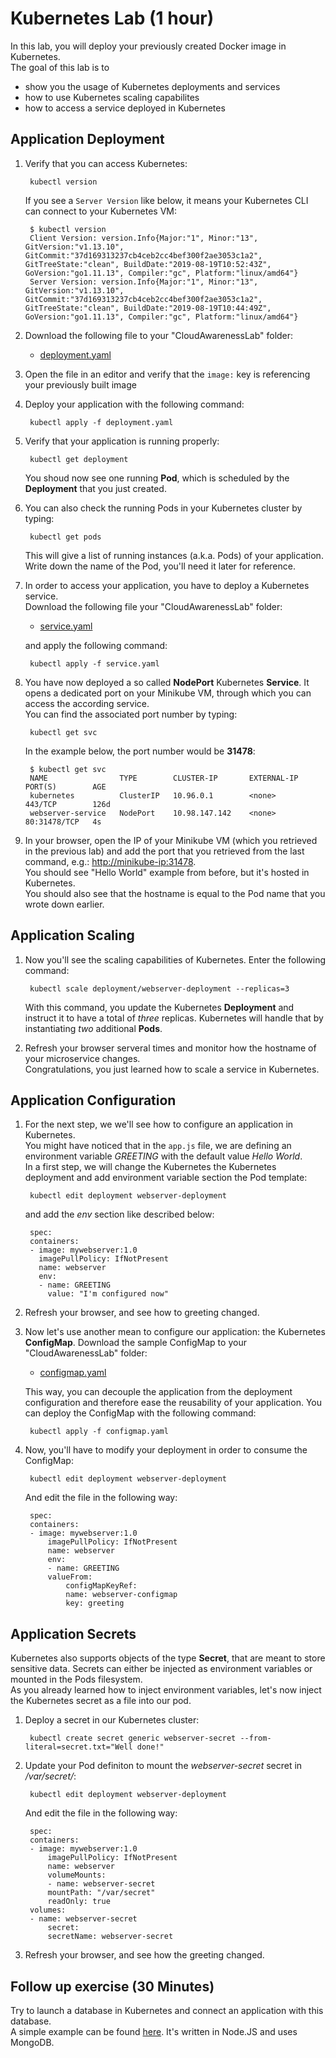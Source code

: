 # Kubernetes Lab (1 hour)

In this lab, you will deploy your previously created Docker image in Kubernetes.  
The goal of this lab is to

* show you the usage of Kubernetes deployments and services
* how to use Kubernetes scaling capabilites
* how to access a service deployed in Kubernetes

## Application Deployment

1. Verify that you can access Kubernetes:  

		kubectl version

	If you see a `Server Version` like below, it means your Kubernetes CLI can connect to your Kubernetes VM:

		$ kubectl version
		Client Version: version.Info{Major:"1", Minor:"13", GitVersion:"v1.13.10", GitCommit:"37d169313237cb4ceb2cc4bef300f2ae3053c1a2", GitTreeState:"clean", BuildDate:"2019-08-19T10:52:43Z", GoVersion:"go1.11.13", Compiler:"gc", Platform:"linux/amd64"}
		Server Version: version.Info{Major:"1", Minor:"13", GitVersion:"v1.13.10", GitCommit:"37d169313237cb4ceb2cc4bef300f2ae3053c1a2", GitTreeState:"clean", BuildDate:"2019-08-19T10:44:49Z", GoVersion:"go1.11.13", Compiler:"gc", Platform:"linux/amd64"}


1. Download the following file to your "CloudAwarenessLab" folder:  

    -  [deployment.yaml](./files/kubernetes/deployment.yaml)  

1. Open the file in an editor and verify that the `image:` key is referencing your previously built image

1. Deploy your application with the following command:  

		kubectl apply -f deployment.yaml

1. Verify that your application is running properly:  

		kubectl get deployment

   	You shoud now see one running **Pod**, which is scheduled by the **Deployment** that you just created.

1. You can also check the running Pods in your Kubernetes cluster by typing:  

		kubectl get pods

	This will give a list of running instances (a.k.a. Pods) of your application.  
	Write down the name of the Pod, you'll need it later for reference.

1. In order to access your application, you have to deploy a Kubernetes service.   
Download the following file your "CloudAwarenessLab" folder: 

    - [service.yaml](./files/kubernetes/service.yaml) 

    and apply the following command:    

		kubectl apply -f service.yaml

1. You have now deployed a so called **NodePort** Kubernetes **Service**. It opens a dedicated port on your Minikube VM, through which you can access the according service.  
You can find the associated port number by typing:  

		kubectl get svc

    In the example below, the port number would be **31478**:

		$ kubectl get svc  
		NAME                TYPE        CLUSTER-IP       EXTERNAL-IP   PORT(S)        AGE  
		kubernetes          ClusterIP   10.96.0.1        <none>        443/TCP        126d
		webserver-service   NodePort    10.98.147.142    <none>        80:31478/TCP   4s

1. In your browser, open the IP of your Minikube VM (which you retrieved in the previous lab) and add the port that you retrieved from the last command, e.g.: 	[http://minikube-ip:31478](http://minikube-ip:31478).  
   You should see "Hello World" example from before, but it's hosted in Kubernetes.  
   You should also see that the hostname is equal to the Pod name that you wrote down earlier.

## Application Scaling

1. Now you'll see the scaling capabilities of Kubernetes. Enter the following command:  

		kubectl scale deployment/webserver-deployment --replicas=3

	With this command, you update the Kubernetes **Deployment** and instruct it to have a total of *three* replicas. Kubernetes will handle that by instantiating *two* additional **Pods**. 

1. Refresh your browser serveral times and monitor how the hostname of your microservice changes.  
   Congratulations, you just learned how to scale a service in Kubernetes.

## Application Configuration

1. For the next step, we we'll see how to configure an application in Kubernetes.  
   You might have noticed that in the `app.js` file, we are defining an environment variable _GREETING_ with the default value _Hello World_.  
   In a first step, we will change the Kubernetes the Kubernetes deployment and add environment variable section the Pod template:  

		kubectl edit deployment webserver-deployment

	and add the _env_ section like described below:

		spec:
		containers:
		- image: mywebserver:1.0
	      imagePullPolicy: IfNotPresent
		  name: webserver
		  env:
		  - name: GREETING
			value: "I'm configured now"

1. Refresh your browser, and see how to greeting changed.

1. Now let's use another mean to configure our application: the Kubernetes **ConfigMap**. Download the sample ConfigMap to your "CloudAwarenessLab" folder:  

    - [configmap.yaml](./files/kubernetes/configmap.yaml)

    This way, you can decouple the application from the deployment configuration and therefore ease the reusability of your application. You can deploy the ConfigMap with the following command:  

		kubectl apply -f configmap.yaml

1. Now, you'll have to modify your deployment in order to consume the ConfigMap:

		kubectl edit deployment webserver-deployment

	And edit the file in the following way:

		spec:
		containers:
		- image: mywebserver:1.0
			imagePullPolicy: IfNotPresent
			name: webserver
			env:
			- name: GREETING
			valueFrom:
				configMapKeyRef:
				name: webserver-configmap
				key: greeting

## Application Secrets

Kubernetes also supports objects of the type **Secret**, that are meant to store sensitive data. Secrets can either be injected as environment variables or mounted in the Pods filesystem.  
As you already learned how to inject environment variables, let's now inject the Kubernetes secret as a file into our pod.

1. Deploy a secret in our Kubernetes cluster: 

		kubectl create secret generic webserver-secret --from-literal=secret.txt="Well done!"

1. Update your Pod definiton to mount the _webserver-secret_ secret in _/var/secret/_:

		kubectl edit deployment webserver-deployment

	And edit the file in the following way:

		spec:
		containers:
		- image: mywebserver:1.0
			imagePullPolicy: IfNotPresent
			name: webserver
			volumeMounts:
			- name: webserver-secret
			mountPath: "/var/secret"
			readOnly: true
		volumes:
		- name: webserver-secret
			secret:
			secretName: webserver-secret

1. Refresh your browser, and see how the greeting changed.

## Follow up exercise (30 Minutes)

Try to launch a database in Kubernetes and connect an application with this database.  
A simple example can be found [here](https://github.com/FaztWeb/express-mongodb-crud). It's written in Node.JS and uses MongoDB.